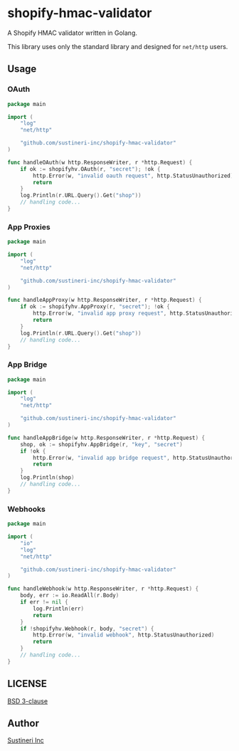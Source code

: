 # shopify-hmac-validator

A Shopify HMAC validator written in Golang.

This library uses only the standard library and designed for `net/http` users.

## Usage

### OAuth

```go
package main

import (
	"log"
	"net/http"

	"github.com/sustineri-inc/shopify-hmac-validator"
)

func handleOAuth(w http.ResponseWriter, r *http.Request) {
	if ok := shopifyhv.OAuth(r, "secret"); !ok {
		http.Error(w, "invalid oauth request", http.StatusUnauthorized)
		return
	}
	log.Println(r.URL.Query().Get("shop"))
	// handling code...
}
```

### App Proxies

```go
package main

import (
	"log"
	"net/http"

	"github.com/sustineri-inc/shopify-hmac-validator"
)

func handleAppProxy(w http.ResponseWriter, r *http.Request) {
	if ok := shopifyhv.AppProxy(r, "secret"); !ok {
		http.Error(w, "invalid app proxy request", http.StatusUnauthorized)
		return
	}
	log.Println(r.URL.Query().Get("shop"))
	// handling code...
}
```

### App Bridge

```go
package main

import (
	"log"
	"net/http"

	"github.com/sustineri-inc/shopify-hmac-validator"
)

func handleAppBridge(w http.ResponseWriter, r *http.Request) {
	shop, ok := shopifyhv.AppBridge(r, "key", "secret")
	if !ok {
		http.Error(w, "invalid app bridge request", http.StatusUnauthorized)
		return
	}
	log.Println(shop)
	// handling code...
}
```

### Webhooks

```go
package main

import (
	"io"
	"log"
	"net/http"

	"github.com/sustineri-inc/shopify-hmac-validator"
)

func handleWebhook(w http.ResponseWriter, r *http.Request) {
	body, err := io.ReadAll(r.Body)
	if err != nil {
		log.Println(err)
		return
	}
	if !shopifyhv.Webhook(r, body, "secret") {
		http.Error(w, "invalid webhook", http.StatusUnauthorized)
		return
	}
	// handling code...
}
```

## LICENSE

[BSD 3-clause](LICENSE)

## Author

[Sustineri Inc](https://sustineri.co.jp/)
